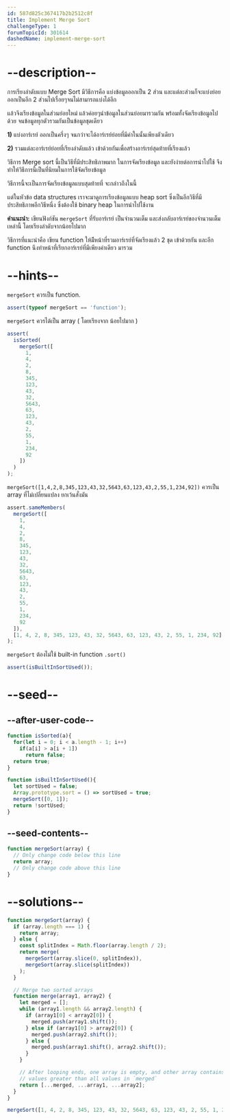 ```yaml
---
id: 587d825c367417b2b2512c8f
title: Implement Merge Sort
challengeType: 1
forumTopicId: 301614
dashedName: implement-merge-sort
---
```


# --description--

การเรียงลำดับแบบ Merge Sort มีวิธีการคือ แบ่งข้อมูลออกเป็น 2 ส่วน และแต่ละส่วนก็จะแบ่งย่อยออกเป็นอีก 2 ส่วนไปเรื่อยๆจนไม่สามารถแบ่งได้อีก

แล้วจึงเรียงข้อมูลในส่วนย่อยใหม่ แล้วค่อยๆนำข้อมูลในส่วนย่อยมารวมกัน พร้อมทั้งจัดเรียงข้อมูลไปด้วย จนข้อมูลทุกตัวรวมกันเป็นข้อมูลชุดเดียว


**1)** แบ่งอาร์เรย์ ออกเป็นครึ่งๆ จนกว่าจะได้อาร์เรย์ย่อยที่มีค่าในนั้นเพียงตัวเดียว

**2)** รวมแต่ละอาร์เรย์ย่อยที่เรียงลำดับแล้ว เข้าด้วยกันเพื่อสร้างอาร์เรย์สุดท้ายที่เรียงแล้ว

วิธีการ Merge sort นี้เป็นวิธีที่มีประสิทธิภาพมาก ในการจัดเรียงข้อมูล และยังง่ายต่อการนำไปใช้ จึงทำให้วิธีการนี้เป็นที่นิยมในการใช้จัดเรียงข้อมูล


วิธีการนี้จะเป็นการจัดเรียงข้อมูลแบบสุดท้ายที่ จะกล่าวถึงในนี้

แต่ในหัวข้อ data structures เราจะมาดูการเรียงข้อมูลแบบ heap sort ซึ่งเป็นอีกวิธีที่มีประสิทธิภาพอีกวิธีหนึ่ง ซึ่งต้องใช้ binary heap ในการนำไปใช้งาน


**คำแนะนำ:** เขียนฟังก์ชัน `mergeSort` ที่รับอาร์เรย์ เป็นจำนวนเต็ม และส่งกลับอาร์เรย์ของจำนวนเต็มเหล่านี้ โดยเรียงลำดับจากน้อยไปมาก

วิธีการที่แนะนำคือ เขียน function ให้มีีหน้าที่รวมอาร์เรย์ที่จัดเรียงแล้ว 2 ชุด เข้าด้วยกัน และอีก function นึงทำหน้าที่เรียกอาร์เรย์ที่มีเพียงค่าเดียว มารวม


# --hints--

`mergeSort` ควรเป็น function.

```js
assert(typeof mergeSort == 'function');
```

`mergeSort` ควรได้เป็น array ( โดยเรียงจาก น้อยไปมาก )

```js
assert(
  isSorted(
    mergeSort([
      1,
      4,
      2,
      8,
      345,
      123,
      43,
      32,
      5643,
      63,
      123,
      43,
      2,
      55,
      1,
      234,
      92
    ])
  )
);
```

`mergeSort([1,4,2,8,345,123,43,32,5643,63,123,43,2,55,1,234,92])` ควรเป็น array ที่ไม่เปลี่ยนแปลง ยกเว้นสั่งมัน

```js
assert.sameMembers(
  mergeSort([
    1,
    4,
    2,
    8,
    345,
    123,
    43,
    32,
    5643,
    63,
    123,
    43,
    2,
    55,
    1,
    234,
    92
  ]),
  [1, 4, 2, 8, 345, 123, 43, 32, 5643, 63, 123, 43, 2, 55, 1, 234, 92]
);
```

`mergeSort` ต้องไม่ใช้ built-in function `.sort()`

```js
assert(isBuiltInSortUsed());
```

# --seed--

## --after-user-code--

```js
function isSorted(a){
  for(let i = 0; i < a.length - 1; i++)
    if(a[i] > a[i + 1])
      return false;
  return true;
}

function isBuiltInSortUsed(){
  let sortUsed = false;
  Array.prototype.sort = () => sortUsed = true;
  mergeSort([0, 1]);
  return !sortUsed;
}
```

## --seed-contents--

```js
function mergeSort(array) {
  // Only change code below this line
  return array;
  // Only change code above this line
}
```

# --solutions--

```js
function mergeSort(array) {
  if (array.length === 1) {
    return array;
  } else {
    const splitIndex = Math.floor(array.length / 2);
    return merge(
      mergeSort(array.slice(0, splitIndex)),
      mergeSort(array.slice(splitIndex))
    );
  }

  // Merge two sorted arrays
  function merge(array1, array2) {
    let merged = [];
    while (array1.length && array2.length) {
      if (array1[0] < array2[0]) {
        merged.push(array1.shift());
      } else if (array1[0] > array2[0]) {
        merged.push(array2.shift());
      } else {
        merged.push(array1.shift(), array2.shift());
      }
    }

    // After looping ends, one array is empty, and other array contains only
    // values greater than all values in `merged`
    return [...merged, ...array1, ...array2];
  }
}

mergeSort([1, 4, 2, 8, 345, 123, 43, 32, 5643, 63, 123, 43, 2, 55, 1, 234, 92]);
```
